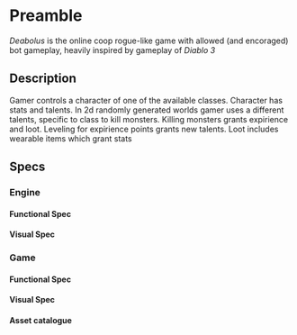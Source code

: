# Preamble

*Deabolus* is the online coop rogue-like game with allowed (and encoraged) bot gameplay, heavily inspired by gameplay of *Diablo 3*

## Description

Gamer controls a character of one of the available classes. Character has stats and talents. In 2d randomly generated worlds gamer uses a different talents, specific to class to kill monsters. Killing monsters grants expirience and loot. Leveling for expirience points grants new talents. Loot includes wearable items which grant stats


## Specs

### Engine

#### Functional Spec


#### Visual Spec


### Game

#### Functional Spec


#### Visual Spec


#### Asset catalogue

